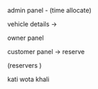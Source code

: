 admin panel - (time allocate)

vehicle details ->

owner panel

customer panel -> reserve

<!-- mongodb  -->

<!-- authentication  -->
<!-- locations  --> (reservers )

<!-- booking  -> (in out) time -->

<!-- certain time ma aayena vane cancel -->

kati wota khali
